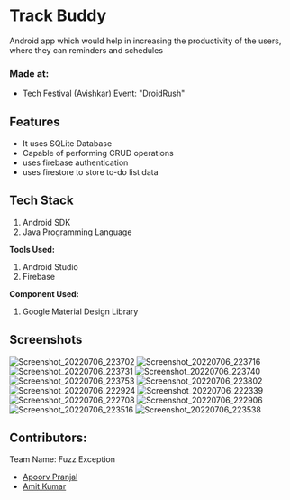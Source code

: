 
# Track Buddy

Android app which would help in increasing the productivity of the users, where they can reminders and schedules

### Made at:
- Tech Festival (Avishkar) Event: "DroidRush"


## Features

- It uses SQLite Database
- Capable of performing CRUD operations
- uses firebase authentication
- uses firestore to store to-do list data


## Tech Stack

  1) Android SDK
  2) Java Programming Language
 
  **Tools Used:**
  1) Android Studio
  2) Firebase

  **Component Used:**
  1) Google Material Design Library

## Screenshots
![Screenshot_20220706_223702](https://user-images.githubusercontent.com/82697634/178116406-ff6de90e-6a85-4d1f-9c9a-40a03a469365.jpg)
![Screenshot_20220706_223716](https://user-images.githubusercontent.com/82697634/178116407-e25ff1c2-aef1-404d-b79f-2439a5d8bd40.jpg)
![Screenshot_20220706_223731](https://user-images.githubusercontent.com/82697634/178116410-807c810c-b8f4-407b-90be-4212b28f6d00.jpg)
![Screenshot_20220706_223740](https://user-images.githubusercontent.com/82697634/178116412-52b24849-9521-4914-a535-7b20000692d0.jpg)
![Screenshot_20220706_223753](https://user-images.githubusercontent.com/82697634/178116413-ca425362-6d0a-4f24-8f3a-8a6d01e0f5a4.jpg)
![Screenshot_20220706_223802](https://user-images.githubusercontent.com/82697634/178116414-a54afa25-f754-434f-961f-6c32cfdbb670.jpg)
![Screenshot_20220706_222924](https://user-images.githubusercontent.com/82697634/178116403-73510f24-594b-42f3-aeb7-927c4db1fe7a.jpg)
![Screenshot_20220706_222339](https://user-images.githubusercontent.com/82697634/178116399-2ae1b7ec-f404-4f46-b4f9-4da2669d963c.jpg)
![Screenshot_20220706_222708](https://user-images.githubusercontent.com/82697634/178116400-b5357d25-828d-45e5-8cef-420f3e789f93.jpg)
![Screenshot_20220706_222906](https://user-images.githubusercontent.com/82697634/178116401-8ec43986-5e12-4c0a-9ec2-07b868814afe.jpg)
![Screenshot_20220706_223516](https://user-images.githubusercontent.com/82697634/178116404-fcdf2b16-c581-45de-ae52-68a10cf35d1f.jpg)
![Screenshot_20220706_223538](https://user-images.githubusercontent.com/82697634/178116405-cdf23aff-4e6c-4c5a-9ab1-9ce90a2030e3.jpg)

## Contributors:

Team Name: Fuzz Exception

* [Apoorv Pranjal](https://github.com/CarefoDragneel)
* [Amit Kumar](https://github.com/hackeramitkumar)


